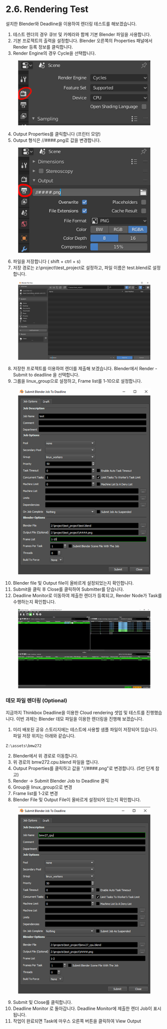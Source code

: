 # 2.6. Rendering Test

설치한 Blender와 Deadline을 이용하여 렌더링 테스트를 해보겠습니다.



1. 테스트 렌더의 경우 큐브 및 카메라와 함께 기본 Blender 파일을 사용합니다.
2. 기본 프로젝트의 출력을 설정합니다. Blender 오른쪽의 Properties 패널에서 Render 등록 정보를 클릭합니다.
3. Render Engine의 경우 Cycle을 선택합니다.

<figure><img src="../.gitbook/assets/image (23).png" alt=""><figcaption></figcaption></figure>

4. Output Properties를 클릭합니다 (프린터 모양)
5. Output 형식은 //####.png로 값을 변경합니다.

<figure><img src="../.gitbook/assets/image (24).png" alt=""><figcaption></figcaption></figure>

6. 파일을 저장합니다 ( shift + ctrl + s)
7. 저장 경로는 z:\project\test\_project로 설정하고, 파일 이름은 test.blend로 설정합니다.

<figure><img src="../.gitbook/assets/image (25).png" alt=""><figcaption></figcaption></figure>

8. 저장한 프로젝트를 이용하여 렌더를 제출해 보겠습니다. Blender에서 Render - Submit to deadline 을 선택합니다.
9. 그룹을 linux\_group으로 설정하고, Frame list를 1-10으로 설정합니다.

<figure><img src="../.gitbook/assets/image (26).png" alt=""><figcaption></figcaption></figure>

10. Blender file 및 Output file이 올바르게 설정되었는지 확인합니다.
11. Submit을 클릭 후 Close를 클릭하여 Submitter를 닫습니다.
12. Deadline Monitor로 이동하여 제출한 렌더가 등록되고, Render Node가 Task를 수행하는지 확인합니다.

<figure><img src="../.gitbook/assets/image (27).png" alt=""><figcaption></figcaption></figure>

### 데모 파일 렌더링 (Optional)



지금까지 Thinkbox Deadline을 이용한 Cloud rendering 셋업 및 테스트를 진행했습니다. 이번 과제는 Blender 데모 파일을 이용한 렌더링을 진행해 보겠습니다.



1. 미리 배포된 공유 스토리지에는 테스트에 사용할 샘플 파일이 저장되어 있습니다. 파일 저장 위치는 아래와 같습니다.

```
Z:\assets\bmw272
```

2. Blender에서 위 경로로 이동합니다.
3. 위 경로의 bmw272.cpu.blend 파일을 엽니다.
4. Output Properties를 클릭하고 값을 "//####.png"로 변경합니다. (5번 단계 참고)
5. Render -> Submit Blender Job to Deadline 클릭
6. Group을 linux\_group으로 변경
7. Frame list를 1-2로 변경
8. Blender File 및 Output File이 올바르게 설정되어 있는지 확인합니다.

<figure><img src="../.gitbook/assets/image (1) (1).png" alt=""><figcaption></figcaption></figure>

9. Submit 및 Close를 클릭합니다.
10. Deadline Monitor 로 돌아갑니다. Deadline Monitor에 제출한 렌더 Job이 표시됩니다.
11. 작업이 완료되면 Task에 마우스 오른쪽 버튼을 클릭하여 View Output
